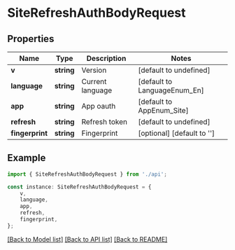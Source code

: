 # SiteRefreshAuthBodyRequest


## Properties

Name | Type | Description | Notes
------------ | ------------- | ------------- | -------------
**v** | **string** | Version | [default to undefined]
**language** | **string** | Current language | [default to LanguageEnum_En]
**app** | **string** | App oauth | [default to AppEnum_Site]
**refresh** | **string** | Refresh token | [default to undefined]
**fingerprint** | **string** | Fingerprint | [optional] [default to '']

## Example

```typescript
import { SiteRefreshAuthBodyRequest } from './api';

const instance: SiteRefreshAuthBodyRequest = {
    v,
    language,
    app,
    refresh,
    fingerprint,
};
```

[[Back to Model list]](../README.md#documentation-for-models) [[Back to API list]](../README.md#documentation-for-api-endpoints) [[Back to README]](../README.md)
